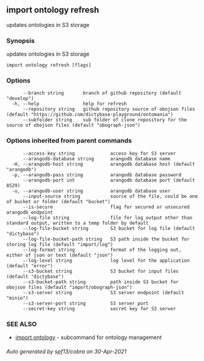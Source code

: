 ## import ontology refresh

updates ontologies in S3 storage

### Synopsis

updates ontologies in S3 storage

```
import ontology refresh [flags]
```

### Options

```
      --branch string       branch of github repository (default "develop")
  -h, --help                help for refresh
      --repository string   github repository source of obojson files (default "https://github.com/dictybase-playground/ontomania")
      --subfolder string    sub folder of clone repository for the source of obojson files (default "obograph-json")
```

### Options inherited from parent commands

```
      --access-key string             access key for S3 server
      --arangodb-database string      arangodb database name
  -H, --arangodb-host string          arangodb database host (default "arangodb")
  -p, --arangodb-pass string          arangodb database password
      --arangodb-port int             arangodb database port (default 8529)
  -u, --arangodb-user string          arangodb database user
      --input-source string           source of the file, could be one of bucket or folder (default "bucket")
      --is-secure                     flag for secured or unsecured arangodb endpoint
      --log-file string               file for log output other than standard output, written to a temp folder by default
      --log-file-bucket string        S3 bucket for log file (default "dictybase")
      --log-file-bucket-path string   S3 path inside the bucket for storing log file (default "import/log")
      --log-format string             format of the logging out, either of json or text (default "json")
      --log-level string              log level for the application (default "error")
      --s3-bucket string              S3 bucket for input files (default "dictybase")
      --s3-bucket-path string         path inside S3 bucket for obojson files (default "import/obograph-json")
      --s3-server string              S3 server endpoint (default "minio")
      --s3-server-port string         S3 server port
      --secret-key string             secret key for S3 server
```

### SEE ALSO

* [import ontology](import_ontology.md)	 - subcommand for ontology management

###### Auto generated by spf13/cobra on 30-Apr-2021

